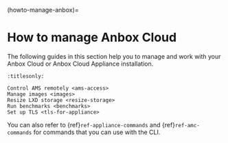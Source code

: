 (howto-manage-anbox)=
# How to manage Anbox Cloud

The following guides in this section help you to manage and work with your Anbox Cloud or Anbox Cloud Appliance installation.

```{toctree}
:titlesonly:

Control AMS remotely <ams-access>
Manage images <images>
Resize LXD storage <resize-storage>
Run benchmarks <benchmarks>
Set up TLS <tls-for-appliance>
```

You can also refer to {ref}`ref-appliance-commands` and {ref}`ref-amc-commands` for commands that you can use with the CLI.